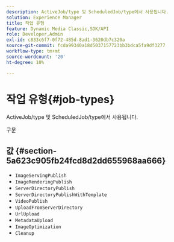 ```yaml
---
description: ActiveJob/type 및 ScheduledJob/type에서 사용됩니다.
solution: Experience Manager
title: 작업 유형
feature: Dynamic Media Classic,SDK/API
role: Developer,Admin
exl-id: c833c6f7-0f72-485d-8ad1-3620db7c320a
source-git-commit: fcda99340a18d5037157723bb3bdca5fa9df3277
workflow-type: tm+mt
source-wordcount: '20'
ht-degree: 10%

---
```


# 작업 유형{#job-types}

ActiveJob/type 및 ScheduledJob/type에서 사용됩니다.

구문

## 값 {#section-5a623c905fb24fcd8d2dd655968aa666}

* `ImageServingPublish`
* `ImageRenderingPublish`
* `ServerDirectoryPublish`
* `ServerDirectoryPublishWithTemplate`
* `VideoPublish`
* `UploadFromServerDirectory`
* `UrlUpload`
* `MetadataUpload`
* `ImageOptimization`
* `Cleanup`
